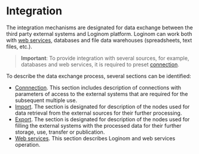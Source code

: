 # Integration

The integration mechanisms are designated for data exchange between the third party external systems and Loginom platform. Loginom can work both with [web services](./web-services/README.md), databases and file data warehouses (spreadsheets, text files, etc.).

> **Important**:
> To provide integration with several sources, for example, databases and web services, it is required to preset [connection](./connections/README.md).

To describe the data exchange process, several sections can be identified:

* [Connnection](./connections/README.md). This section includes description of connections with parameters of access to the external systems that are required for the subsequent multiple use.
* [Import](./import/README.md). The section is designated for description of the nodes used for data retrieval from the external sources for their further processing.
* [Export](./export/README.md). The section is designated for description of the nodes used for filling the external systems with the processed data for their further storage, use, transfer or publication.
* [Web services](./web-services/README.md). This section describes Loginom and web services operation.